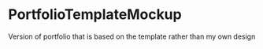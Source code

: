 # PortfolioTemplateMockup
Version of portfolio that is based on the template rather than my own design

